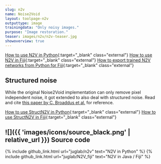 ```yaml
---
slug: n2v
name: Noise2Void
layout: toolpage-n2v
outputtype: image
trainingdata: "Only noisy images."
purpose: "Image restoration."
teaser: images/n2v/n2v-teaser.jpg
showoverview: true
--- 
```


[How to use N2V in Python](https://github.com/juglab/n2v/){:target="_blank" class="external"}
[How to use N2V in Fiji](https://imagej.net/n2v){:target="_blank" class="external"}
[How to export trained N2V networks from Python for Fiji](){:target="_blank" class="external"}

## Structured noise

While the original Noise2Void implementation can only remove pixel independent noise, it got extended to also deal with structured noise.
Read and cite [this paper by C. Broaddus et al.](https://ieeexplore.ieee.org/document/9098336) for reference.

[How to use StructN2V in Python](MISSING){:target="_blank" class="external"}
[How to use StructN2V in Fiji](MISSING){:target="_blank" class="external"}

## ![]({{ 'images/icons/source_black.png' | relative_url }}) Source code 

{% include github_link.html url="juglab/n2v" text="N2V in Python" %}
{% include github_link.html url="juglab/N2V_fiji" text="N2V in Java / Fiji" %}
